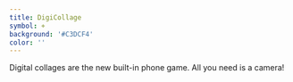 ```yaml
---
title: DigiCollage
symbol: ⌖
background: '#C3DCF4'
color: ''
---
```


Digital collages are the new built-in phone game. All you need is a camera! 
